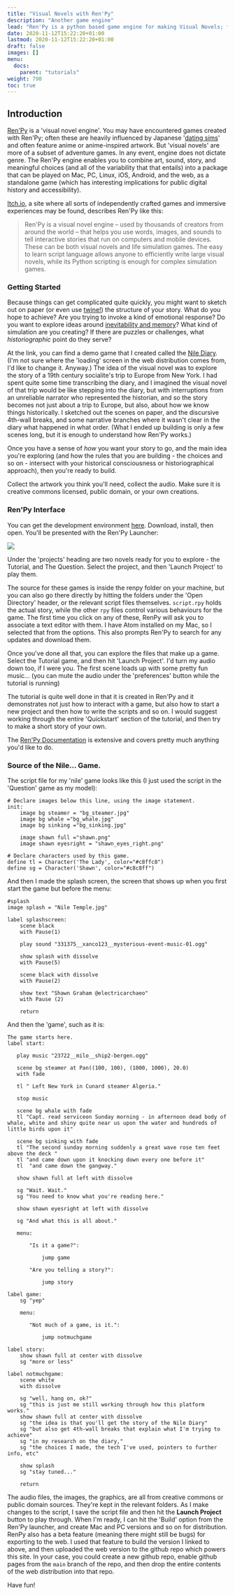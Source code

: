 ```yaml
---
title: "Visual Novels with Ren'Py"
description: "Another game engine"
lead: "Ren'Py is a python based game engine for making Visual Novels; for when the experience you want to craft is more literary, perhaps. Also, an excellent platform for integrating imagery and art with your storytelling."
date: 2020-11-12T15:22:20+01:00
lastmod: 2020-11-12T15:22:20+01:00
draft: false
images: []
menu:
  docs:
    parent: "tutorials"
weight: 790
toc: true
---
```


## Introduction

[Ren'Py](https://www.renpy.org/) is a 'visual novel engine'. You may have encountered games created with Ren'Py; often these are heavily influenced by Japanese '[dating sims](https://en.wikipedia.org/wiki/Dating_sim)' and often feature anime or anime-inspired artwork. But 'visual novels' are more of a subset of adventure games. In any event, engine does not dictate genre. The Ren'Py engine enables you to combine art, sound, story, and meaningful choices (and all of the variability that that entails) into a package that can be played on Mac, PC, Linux, iOS, Android, and the web, as a standalone game (which has interesting implications for public digital history and accessibility).

[Itch.io](https://itch.io/games/made-with-renpy), a site where all sorts of independently crafted games and immersive experiences may be found, describes Ren'Py like this:

> Ren'Py is a visual novel engine – used by thousands of creators from around the world – that helps you use words, images, and sounds to tell interactive stories that run on computers and mobile devices. These can be both visual novels and life simulation games. The easy to learn script language allows anyone to efficiently write large visual novels, while its Python scripting is enough for complex simulation games.

### Getting Started

Because things can get complicated quite quickly, you might want to sketch out on paper (or even use [twine!](https://twinery.org)) the structure of your story. What do you hope to achieve? Are you trying to invoke a kind of emotional response? Do you want to explore ideas around [inevitability and memory](https://epoiesen.library.carleton.ca/2017/09/01/destory-history/)? What kind of simulation are you creating? If there are puzzles or challenges, what _historiographic_ point do they serve?  

At the link, you can find a demo game that I created called the <a href="/data/Nile_Diary-1.0-web/index.html" target="_blank"> Nile Diary</a>. (I'm not sure where the 'loading' screen in the web distribution comes from, I'd like to change it. Anyway.) The idea of the visual novel was to explore the story of a 19th century socialite's trip to Europe from New York. I had spent quite some time transcribing the diary, and I imagined the visual novel of that trip would be like stepping into the diary, but with interruptions from an unreliable narrator who represented the historian, and so the story becomes not just about a trip to Europe, but also, about how we know things historically. I sketched out the scenes on paper, and the discursive 4th-wall breaks, and some narrative branches where it wasn't clear in the diary what happened in what order. (What I ended up building is only a few scenes long, but it is enough to understand how Ren'Py works.)

Once you have a sense of _how_ you want your story to go, and the main idea you're exploring (and how the rules that you are building - the choices and so on - intersect with your historical consciousness or historiographical approach), then you're ready to build.

Collect the artwork you think you'll need, collect the audio. Make sure it is creative commons licensed, public domain, or your own creations.

### Ren'Py Interface

You can get the development environment [here](https://www.renpy.org/latest.html). Download, install, then open. You'll be presented with the Ren'Py Launcher:

![](/images/renpy/renpy-launcher.png)

Under the 'projects' heading are two novels ready for you to explore - the Tutorial, and The Question. Select the project, and then 'Launch Project' to play them.

The source for these games is inside the renpy folder on your machine, but you can also go there directly by hitting the folders under the 'Open Directory' header, or the relevant script files themselves. `script.rpy` holds the actual story, while the other `rpy` files control various behaviours for the game. The first time you click on any of these, RenPy will ask you to associate a text editor with them. I have Atom installed on my Mac, so I selected that from the options. This also prompts Ren'Py to search for any updates and download them.

Once you've done all that, you can explore the files that make up a game. Select the Tutorial game, and then hit 'Launch Project'. I'd turn my audio down too, if I were you. The first scene loads up with some pretty fun music... (you can mute the audio under the 'preferences' button while the tutorial is running)

The tutorial is quite well done in that it is created in Ren'Py and it demonstrates not just how to interact with a game, but also how to start a new project and then how to write the scripts and so on. I would suggest working through the entire 'Quickstart' section of the tutorial, and then try to make a short story of your own.

The [Ren'Py Documentation](https://www.renpy.org/doc/html/) is extensive and covers pretty much anything you'd like to do.


### Source of the Nile... Game.

The script file for my 'nile' game looks like this (I just used the script in the 'Question' game as my model):

```
# Declare images below this line, using the image statement.
init:
    image bg steamer = "bg_steamer.jpg"
    image bg whale ="bg_whale.jpg"
    image bg sinking ="bg_sinking.jpg"

    image shawn full ="shawn.png"
    image shawn eyesright = "shawn_eyes_right.png"

# Declare characters used by this game.
define tl = Character('The Lady', color="#c8ffc8")
define sg = Character('Shawn', color="#c8c8ff")
```

And then I made the splash screen, the screen that shows up when you first start the game but before the menu:

```
#splash
image splash = "Nile Temple.jpg"

label splashscreen:
    scene black
    with Pause(1)

    play sound "331375__xanco123__mysterious-event-music-01.ogg"

    show splash with dissolve
    with Pause(5)

    scene black with dissolve
    with Pause(2)

    show text "Shawn Graham @electricarchaeo"
    with Pause (2)

    return
```

And then the 'game', such as it is:

```
The game starts here.
label start:

   play music "23722__milo__ship2-bergen.ogg"

   scene bg steamer at Pan((100, 100), (1000, 1000), 20.0)
   with fade

   tl " Left New York in Cunard steamer Algeria."

   stop music

   scene bg whale with fade
   tl "Capt. read serviceon Sunday morning - in afternoon dead body of whale, white and shiny quite near us upon the water and hundreds of little birds upon it"

   scene bg sinking with fade
   tl "The second sunday morning suddenly a great wave rose ten feet above the deck "    
   tl "and came down upon it knocking down every one before it"
   tl  "and came down the gangway."

   show shawn full at left with dissolve

   sg "Wait. Wait."
   sg "You need to know what you're reading here."

   show shawn eyesright at left with dissolve

   sg "And what this is all about."

   menu:

       "Is it a game?":

           jump game

       "Are you telling a story?":

           jump story

label game:
    sg "yep"

    menu:

       "Not much of a game, is it.":

           jump notmuchgame

label story:
    show shawn full at center with dissolve
    sg "more or less"

label notmuchgame:
    scene white
    with dissolve

    sg "well, hang on, ok?"
    sg "this is just me still working through how this platform works."
    show shawn full at center with dissolve
    sg "the idea is that you'll get the story of the Nile Diary"
    sg "but also get 4th-wall breaks that explain what I'm trying to achieve"
    sg "in my research on the diary,"
    sg "the choices I made, the tech I've used, pointers to further info, etc"

    show splash
    sg "stay tuned..."

    return
```

The audio files, the images, the graphics, are all from creative commons or public domain sources. They're kept in the relevant folders. As I make changes to the script, I save the script file and then hit the **Launch Project** button to play through. When I'm ready, I can hit the 'Build' option from the Ren'Py launcher, and create Mac and PC versions and so on for distribution. RenPy also has a beta feature (meaning there might still be bugs) for exporting to the web. I used that feature to build the version I linked to above, and then uploaded the web version to the github repo which powers this site. In your case, you could create a new github repo, enable github pages from the `main` branch of the repo, and then drop the entire contents of the web distribution into that repo.

Have fun!
